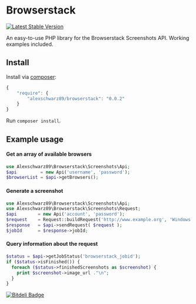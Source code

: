 Browserstack
============
[![Latest Stable Version](https://poser.pugx.org/alexschwarz89/browserstack/v/stable)](https://packagist.org/packages/alexschwarz89/browserstack)

An easy-to-use PHP library for the Browserstack Screenshots API. Working examples included.

## Install

Install via [composer](https://getcomposer.org):

```javascript
{
    "require": {
        "alexschwarz89/browserstack": "0.0.2"
    }
}
```

Run `composer install`.

## Example usage

#### Get an array of available browsers

```php
use Alexschwarz89\Browserstack\Screenshots\Api;
$api         = new Api('username', 'password');
$browserList = $api->getBrowsers();
```

#### Generate a screenshot
```php
use Alexschwarz89\Browserstack\Screenshots\Api;
use Alexschwarz89\Browserstack\Screenshots\Request;
$api        = new Api('account', 'password');
$request    = Request::buildRequest('http://www.example.org', 'Windows', '8.1', 'ie', '11.0');
$response   = $api->sendRequest( $request );
$jobId      = $response->jobId;
```

#### Query information about the request

```php
$status = $api->getJobStatus('browserstack_jobid');
if ($status->isFinished()) {
  foreach ($status->finishedScreenshots as $screenshot) {
    print $screenshot->image_url ."\n";
  }
}
```


[![Bitdeli Badge](https://d2weczhvl823v0.cloudfront.net/alexschwarz89/browserstack/trend.png)](https://bitdeli.com/free "Bitdeli Badge")

